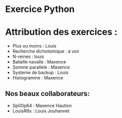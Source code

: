 # Exercice Python

# Attribution des exercices : 
- Plus ou moins : Louis
- Recherche dichotomique : à voir 
- N-reines : louis
- Bataille navalle : Maxence
- Somme parallele : Maxence 
- Systeme de backup : Louis
- Histogramme : Maxence

## Nos beaux collaborateurs:

- Sp00p64 : Maxence Haution
- LouisR6s : Louis Jouhannet

